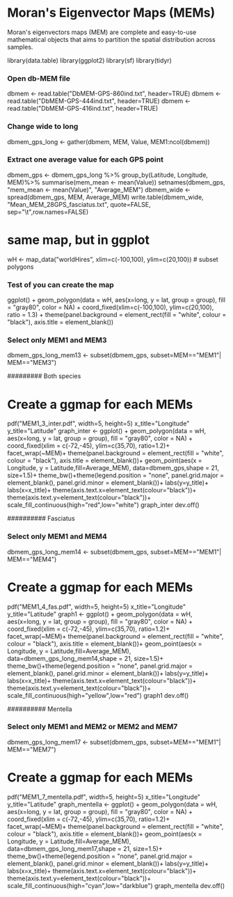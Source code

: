 # Moran's Eigenvector Maps (MEMs)

Moran's eigenvectors maps (MEM) are complete and easy-to-use mathematical objects that aims to partition the spatial distribution across samples.

library(data.table)
library(ggplot2)
library(sf)
library(tidyr)

### Open db-MEM file
dbmem <- read.table("DbMEM-GPS-860ind.txt", header=TRUE)
dbmem <- read.table("DbMEM-GPS-444ind.txt", header=TRUE)
dbmem <- read.table("DbMEM-GPS-416ind.txt", header=TRUE)

### Change wide to long
dbmem_gps_long <- gather(dbmem, MEM, Value, MEM1:ncol(dbmem))

### Extract one average value for each GPS point
dbmem_gps <- dbmem_gps_long %>% group_by(Latitude, Longitude, MEM)%>%
  summarise(mem_mean <- mean(Value))
setnames(dbmem_gps, "mem_mean <- mean(Value)", "Average_MEM")
dbmem_wide <- spread(dbmem_gps, MEM, Average_MEM)
write.table(dbmem_wide, "Mean_MEM_28GPS_fasciatus.txt", quote=FALSE, sep="\t",row.names=FALSE)

# same map, but in ggplot
wH <- map_data("worldHires",  xlim=c(-100,100), ylim=c(20,100)) # subset polygons 

### Test of you can create the map
ggplot() +
  geom_polygon(data = wH, aes(x=long, y = lat, group = group), fill = "gray80", color = NA) +
  coord_fixed(xlim=c(-100,100), ylim=c(20,100), ratio = 1.3) +
  theme(panel.background = element_rect(fill = "white", colour = "black"),
        axis.title = element_blank())


### Select only MEM1 and MEM3
dbmem_gps_long_mem13 <- subset(dbmem_gps, subset=MEM=="MEM1"| MEM=="MEM3")

######### Both species
# Create a ggmap for each MEMs
pdf("MEM1_3_inter.pdf", width=5, height=5)
x_title="Longitude"
y_title="Latitude"
graph_inter <- ggplot() +
  geom_polygon(data = wH, aes(x=long, y = lat, group = group), fill = "gray80", color = NA) +
  coord_fixed(xlim = c(-72,-45), ylim=c(35,70), ratio=1.2)+
  facet_wrap(~MEM)+
  theme(panel.background = element_rect(fill = "white", colour = "black"),
        axis.title = element_blank())+
  geom_point(aes(x = Longitude, y = Latitude,fill=Average_MEM), data=dbmem_gps,shape = 21, size=1.5)+
  theme_bw()+theme(legend.position = "none",
                   panel.grid.major = element_blank(), panel.grid.minor = element_blank())+
  labs(y=y_title)+  
  labs(x=x_title)+
  theme(axis.text.x=element_text(colour="black"))+
  theme(axis.text.y=element_text(colour="black"))+
  scale_fill_continuous(high="red",low="white")
graph_inter
dev.off()

########## Fasciatus
### Select only MEM1 and MEM4
dbmem_gps_long_mem14 <- subset(dbmem_gps, subset=MEM=="MEM1"| MEM=="MEM4")

# Create a ggmap for each MEMs
pdf("MEM1_4_fas.pdf", width=5, height=5)
x_title="Longitude"
y_title="Latitude"
graph1 <- ggplot() +
  geom_polygon(data = wH, aes(x=long, y = lat, group = group), fill = "gray80", color = NA) +
  coord_fixed(xlim = c(-72,-45), ylim=c(35,70), ratio=1.2)+
  facet_wrap(~MEM)+
  theme(panel.background = element_rect(fill = "white", colour = "black"),
        axis.title = element_blank())+
  geom_point(aes(x = Longitude, y = Latitude,fill=Average_MEM), data=dbmem_gps_long_mem14,shape = 21, size=1.5)+
  theme_bw()+theme(legend.position = "none",
                   panel.grid.major = element_blank(), panel.grid.minor = element_blank())+
  labs(y=y_title)+  
  labs(x=x_title)+
  theme(axis.text.x=element_text(colour="black"))+
  theme(axis.text.y=element_text(colour="black"))+
  scale_fill_continuous(high="yellow",low="red")
graph1
dev.off()

########## Mentella
### Select only MEM1 and MEM2 or MEM2 and MEM7
dbmem_gps_long_mem17 <- subset(dbmem_gps, subset=MEM=="MEM1"| MEM=="MEM7")

# Create a ggmap for each MEMs
pdf("MEM1_7_mentella.pdf", width=5, height=5)
x_title="Longitude"
y_title="Latitude"
graph_mentella <- ggplot() +
  geom_polygon(data = wH, aes(x=long, y = lat, group = group), fill = "gray80", color = NA) +
  coord_fixed(xlim = c(-72,-45), ylim=c(35,70), ratio=1.2)+
  facet_wrap(~MEM)+
  theme(panel.background = element_rect(fill = "white", colour = "black"),
        axis.title = element_blank())+
  geom_point(aes(x = Longitude, y = Latitude,fill=Average_MEM), data=dbmem_gps_long_mem17,shape = 21, size=1.5)+
  theme_bw()+theme(legend.position = "none",
                   panel.grid.major = element_blank(), panel.grid.minor = element_blank())+
  labs(y=y_title)+  
  labs(x=x_title)+
  theme(axis.text.x=element_text(colour="black"))+
  theme(axis.text.y=element_text(colour="black"))+
  scale_fill_continuous(high="cyan",low="darkblue")
graph_mentella
dev.off()
